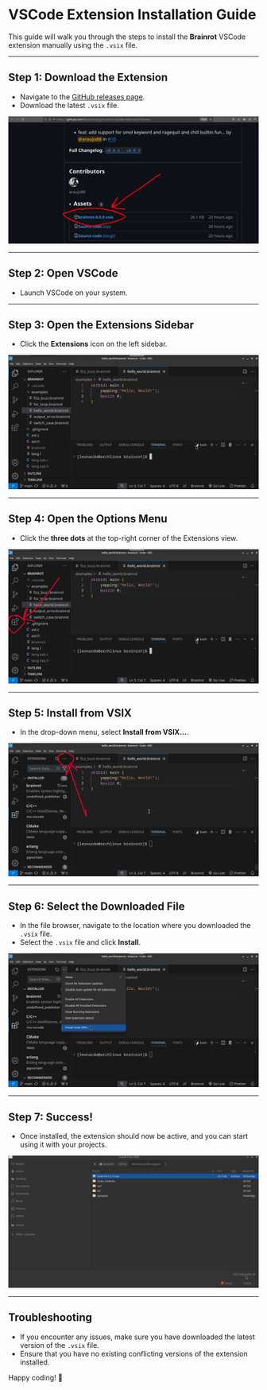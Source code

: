 # VSCode Extension Installation Guide

This guide will walk you through the steps to install the **Brainrot** VSCode extension manually using the `.vsix` file.

---

## **Step 1:** Download the Extension

- Navigate to the [GitHub releases page](https://github.com/Brainrotlang/brainrot-vscode-extension/releases).
- Download the latest `.vsix` file.

![Download Extension](./screenshot1.png)

---

## **Step 2:** Open VSCode

- Launch VSCode on your system.

---

## **Step 3:** Open the Extensions Sidebar

- Click the **Extensions** icon on the left sidebar.

![Extensions Sidebar](./screenshot2.png)

---

## **Step 4:** Open the Options Menu

- Click the **three dots** at the top-right corner of the Extensions view.

![Options Menu](./screenshot3.png)

---

## **Step 5:** Install from VSIX

- In the drop-down menu, select **Install from VSIX...**.

![Install from VSIX](./screenshot4.png)

---

## **Step 6:** Select the Downloaded File

- In the file browser, navigate to the location where you downloaded the `.vsix` file.
- Select the `.vsix` file and click **Install**.

![File Browser](./screenshot5.png)

---

## **Step 7:** Success!

- Once installed, the extension should now be active, and you can start using it with your projects.

![Success](./screenshot6.png)

---

## **Troubleshooting**

- If you encounter any issues, make sure you have downloaded the latest version of the `.vsix` file.
- Ensure that you have no existing conflicting versions of the extension installed.

Happy coding! 🎉
